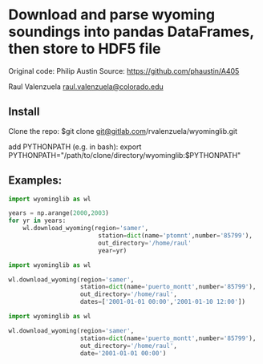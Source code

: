 # Download and parse wyoming soundings into pandas DataFrames, then store to HDF5 file

Original code: Philip Austin
Source: https://github.com/phaustin/A405

Raul Valenzuela
raul.valenzuela@colorado.edu

## Install

Clone the repo:
$git clone git@gitlab.com/rvalenzuela/wyominglib.git

add PYTHONPATH (e.g. in bash):
export PYTHONPATH="/path/to/clone/directory/wyominglib:$PYTHONPATH"

## Examples:
```python
import wyominglib as wl

years = np.arange(2000,2003)
for yr in years:
	wl.download_wyoming(region='samer',
						 station=dict(name='ptomnt',number='85799'),
						 out_directory='/home/raul'
						 year=yr)
```
```python
import wyominglib as wl

wl.download_wyoming(region='samer',
					station=dict(name='puerto_montt',number='85799'),
					out_directory='/home/raul',
					dates=['2001-01-01 00:00','2001-01-10 12:00'])
```
```python
import wyominglib as wl

wl.download_wyoming(region='samer',
					station=dict(name='puerto_montt',number='85799'),
					out_directory='/home/raul',
					date='2001-01-01 00:00')
```					
					
